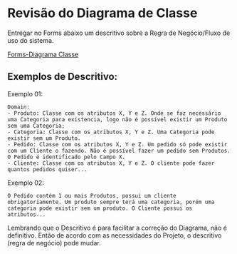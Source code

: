 # Revisão do Diagrama de Classe

Entregar no Forms abaixo um descritivo sobre a Regra de Negócio/Fluxo de uso do sistema.

[Forms-Diagrama Classe](https://forms.gle/768CtWAnytDtw9DY8)

## Exemplos de Descritivo:

Exemplo 01:
```
Domain:
- Produto: Classe com os atributos X, Y e Z. Onde se faz necessário uma Categoria para existencia, logo não é possível existir um Produto sem uma Categoria;
- Categoria: Classe com os atributos X, Y e Z. Uma Categoria pode existir sem um Produto.
- Pedido: Classe com os atributos X, Y e Z. Um pedido só pode existir com um Cliente o fazendo. Não é possível fazer um pedido sem Produtos. O Pedido é identificado pelo Campo X.
- Cliente: Classe com os atributos X, Y e Z. O cliente pode fazer quantos pedidos quiser...
```

Exemplo 02:
```
O Pedido contém 1 ou mais Produtos, possui um cliente obrigatoriamente. Um produto sempre terá uma categoria, porém uma categoria pode existir sem um produto. O Cliente possui os atributos...
```

Lembrando que o Descritivo é para facilitar a correção do Diagrama, não é definitivo. Então de acordo com as necessidades do Projeto, o descritivo (regra de negócio) pode mudar.
